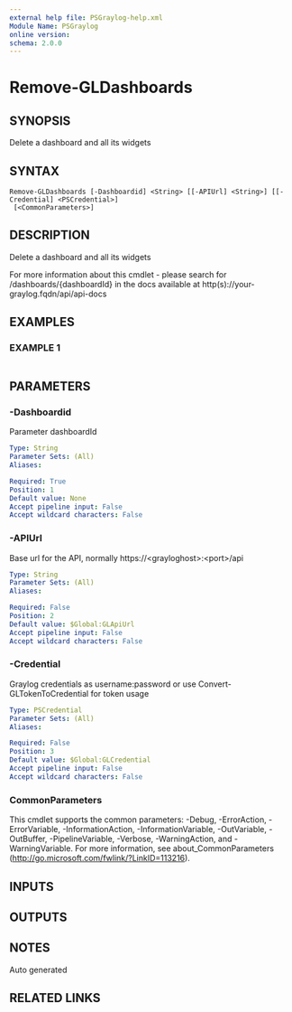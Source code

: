 ```yaml
---
external help file: PSGraylog-help.xml
Module Name: PSGraylog
online version:
schema: 2.0.0
---
```


# Remove-GLDashboards

## SYNOPSIS
Delete a dashboard and all its widgets

## SYNTAX

```
Remove-GLDashboards [-Dashboardid] <String> [[-APIUrl] <String>] [[-Credential] <PSCredential>]
 [<CommonParameters>]
```

## DESCRIPTION
Delete a dashboard and all its widgets


For more information about this cmdlet - please search for /dashboards/{dashboardId} in the docs available at http(s)://your-graylog.fqdn/api/api-docs

## EXAMPLES

### EXAMPLE 1
```

```

## PARAMETERS

### -Dashboardid
Parameter dashboardId

```yaml
Type: String
Parameter Sets: (All)
Aliases:

Required: True
Position: 1
Default value: None
Accept pipeline input: False
Accept wildcard characters: False
```

### -APIUrl
Base url for the API, normally https://\<grayloghost\>:\<port\>/api

```yaml
Type: String
Parameter Sets: (All)
Aliases:

Required: False
Position: 2
Default value: $Global:GLApiUrl
Accept pipeline input: False
Accept wildcard characters: False
```

### -Credential
Graylog credentials as username:password or use Convert-GLTokenToCredential for token usage

```yaml
Type: PSCredential
Parameter Sets: (All)
Aliases:

Required: False
Position: 3
Default value: $Global:GLCredential
Accept pipeline input: False
Accept wildcard characters: False
```

### CommonParameters
This cmdlet supports the common parameters: -Debug, -ErrorAction, -ErrorVariable, -InformationAction, -InformationVariable, -OutVariable, -OutBuffer, -PipelineVariable, -Verbose, -WarningAction, and -WarningVariable.
For more information, see about_CommonParameters (http://go.microsoft.com/fwlink/?LinkID=113216).

## INPUTS

## OUTPUTS

## NOTES
Auto generated

## RELATED LINKS
